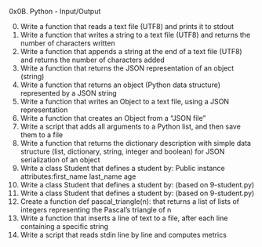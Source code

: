 0x0B. Python - Input/Output


0.  Write a function that reads a text file (UTF8) and prints it to stdout
1.  Write a function that writes a string to a text file (UTF8) and returns the number of characters written
2.  Write a function that appends a string at the end of a text file (UTF8) and returns the number of characters added
3.  Write a function that returns the JSON representation of an object (string)
4.  Write a function that returns an object (Python data structure) represented by a JSON string
5.  Write a function that writes an Object to a text file, using a JSON representation
6.  Write a function that creates an Object from a “JSON file”
7.  Write a script that adds all arguments to a Python list, and then save them to a file
8.  Write a function that returns the dictionary description with simple data structure (list, dictionary, string, integer and boolean) for JSON serialization of an object
9.  Write a class Student that defines a student by:    Public instance attributes:first_name   last_name   age
10. Write a class Student that defines a student by: (based on 9-student.py)
11. Write a class Student that defines a student by: (based on 9-student.py)
12. Create a function def pascal_triangle(n): that returns a list of lists of integers representing the Pascal’s triangle of n
100. Write a function that inserts a line of text to a file, after each line containing a specific string
101. Write a script that reads stdin line by line and computes metrics